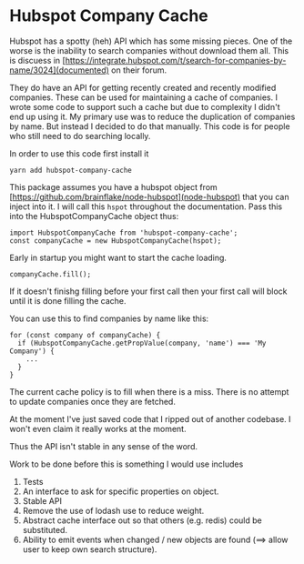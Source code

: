 Hubspot Company Cache
=====================

Hubspot has a spotty (heh) API which has some missing pieces.
One of the worse is the inability to search companies without
download them all.  This is discuess in
[https://integrate.hubspot.com/t/search-for-companies-by-name/3024](documented)
on their forum.

They do have an API for getting recently created and recently modified
companies.  These can be used for maintaining a cache of companies.
I wrote some code to support such a cache but due to complexity I didn't end up
using it.  My primary use was to reduce the duplication of companies
by name.  But instead I decided to do that manually.  This code
is for people who still need to do searching locally.

In order to use this code first install it

```yarn add hubspot-company-cache```

This package assumes you have a hubspot object from
[https://github.com/brainflake/node-hubspot](node-hubspot)
that you can inject into it.  I will call this ```hspot```
throughout the documentation.  Pass this into the
HubspotCompanyCache object thus:

```
import HubspotCompanyCache from 'hubspot-company-cache';
const companyCache = new HubspotCompanyCache(hspot);
```

Early in startup you might want to start the cache loading.

```
companyCache.fill();
```

If it doesn't finishg filling before your first call then
your first call will block until it is done filling the
cache.

You can use this to find companies by name like this:

```
for (const company of companyCache) {
  if (HubspotCompanyCache.getPropValue(company, 'name') === 'My Company') {
    ...
  }
}
```

The current cache policy is to fill when there is
a miss.  There is no attempt to update companies once
they are fetched.

At the moment I've just saved code that I ripped
out of another codebase.  I won't
even claim it really works at the moment.

Thus the API isn't stable in any sense of the word.

Work to be done before this is something I
would use includes

1. Tests
1. An interface to ask for specific properties on object.
1. Stable API
1. Remove the use of lodash use to reduce weight.
1. Abstract cache interface out so that others (e.g. redis) could be substituted.
1. Ability to emit events when changed / new objects are found (==> allow user to keep own search structure).
